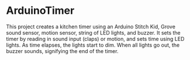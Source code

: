 # ArduinoTimer
This project creates a kitchen timer using an Arduino Stitch Kid, Grove sound sensor, motion sensor, string of LED lights, and buzzer. It sets the timer by reading in sound input (claps) or motion, and sets time using LED lights. As time elapses, the lights start to dim. When all lights go out, the buzzer sounds, signifying the end of the timer.
